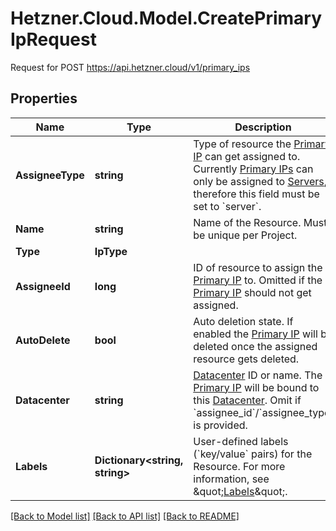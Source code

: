 # Hetzner.Cloud.Model.CreatePrimaryIpRequest
Request for POST https://api.hetzner.cloud/v1/primary_ips

## Properties

Name | Type | Description | Notes
------------ | ------------- | ------------- | -------------
**AssigneeType** | **string** | Type of resource the [Primary IP](#primary-ips) can get assigned to.  Currently [Primary IPs](#primary-ips) can only be assigned to [Servers](#servers), therefore this field must be set to &#x60;server&#x60;.  | 
**Name** | **string** | Name of the Resource. Must be unique per Project. | 
**Type** | **IpType** |  | 
**AssigneeId** | **long** | ID of resource to assign the [Primary IP](#primary-ips) to.  Omitted if the [Primary IP](#primary-ips) should not get assigned.  | [optional] 
**AutoDelete** | **bool** | Auto deletion state.  If enabled the [Primary IP](#primary-ips) will be deleted once the assigned resource gets deleted.  | [optional] [default to false]
**Datacenter** | **string** | [Datacenter](#datacenters) ID or name.  The  [Primary IP](#primary-ips) will be bound to this [Datacenter](#datacenters). Omit if &#x60;assignee_id&#x60;/&#x60;assignee_type&#x60; is provided.  | [optional] 
**Labels** | **Dictionary&lt;string, string&gt;** | User-defined labels (&#x60;key/value&#x60; pairs) for the Resource. For more information, see \&quot;[Labels](#labels)\&quot;.  | [optional] 

[[Back to Model list]](../../README.md#documentation-for-models) [[Back to API list]](../../README.md#documentation-for-api-endpoints) [[Back to README]](../../README.md)

